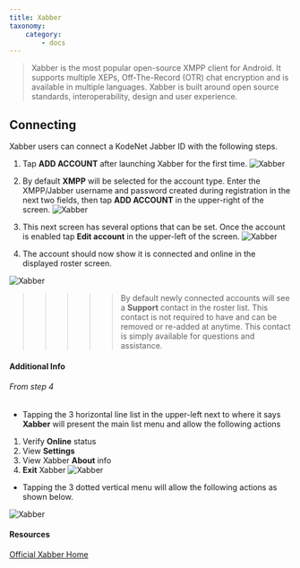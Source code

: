 ```yaml
---
title: Xabber
taxonomy:
    category:
        - docs
---
```


> Xabber is the most popular open-source XMPP client for Android. It supports multiple XEPs, Off-The-Record (OTR) chat encryption and is available in multiple languages. Xabber is built around open source standards, interoperability, design and user experience.

## Connecting

Xabber users can connect a KodeNet Jabber ID with the following steps.

1. Tap **ADD ACCOUNT** after launching Xabber for the first time.
![Xabber](/user/pages/media/xabber/connect/step1.png)

2. By default **XMPP** will be selected for the account type. Enter the XMPP/Jabber username and password created during registration in the next two fields, then tap **ADD ACCOUNT** in the upper-right of the screen.
![Xabber](/user/pages/media/xabber/connect/step2.png)

3. This next screen has several options that can be set. Once the account is enabled tap **Edit account** in the upper-left of the screen.
![Xabber](/user/pages/media/xabber/connect/step3.png)

4. The account should now show it is connected and online in the displayed roster screen. 

![Xabber](/user/pages/media/xabber/connect/step4.png)

>>>>> By default newly connected accounts will see a **Support** contact in the roster list. This contact is not required to have and can be removed or re-added at anytime. This contact is simply available for questions and assistance.

#### Additional Info
###### From step 4

* Tapping the 3 horizontal line list in the upper-left next to where it says **Xabber** will present the main list menu and allow the following actions

1. Verify **Online** status
2. View **Settings**
3. View Xabber **About** info
4. **Exit** Xabber
![Xabber](/user/pages/media/xabber/connect/step5.png)

* Tapping the 3 dotted vertical menu will allow the following actions as shown below.

![Xabber](/user/pages/media/xabber/connect/step6.png)

#### Resources
[Official Xabber Home](https://www.xabber.com/)
